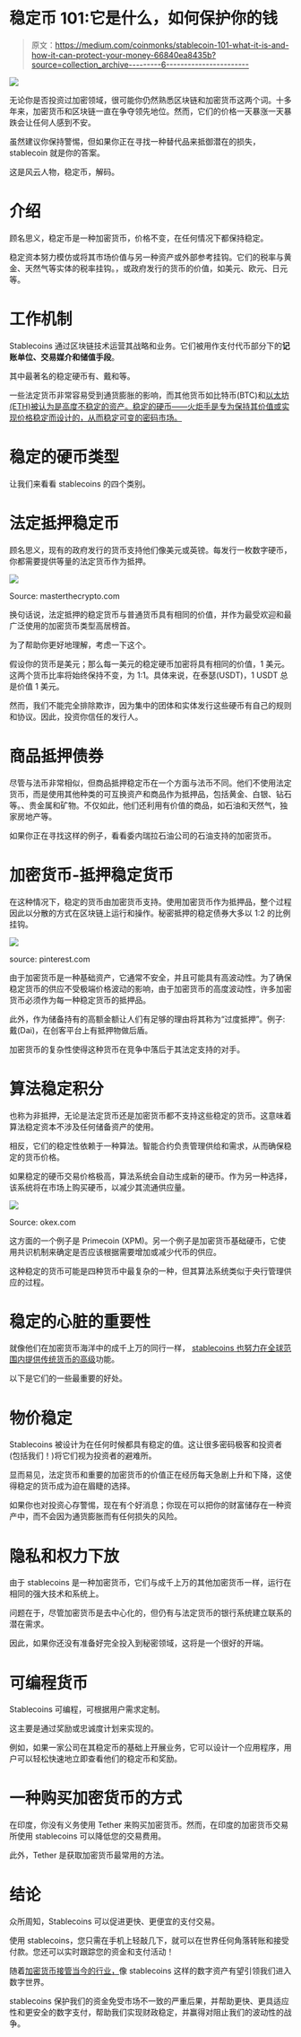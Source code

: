 # 稳定币 101:它是什么，如何保护你的钱

> 原文：<https://medium.com/coinmonks/stablecoin-101-what-it-is-and-how-it-can-protect-your-money-66840ea8435b?source=collection_archive---------6----------------------->

![](img/907f0439bb30abd05a09891f72bc989a.png)

无论你是否投资过加密领域，很可能你仍然熟悉区块链和加密货币这两个词。十多年来，加密货币和区块链一直在争夺领先地位。然而，它们的价格一天暴涨一天暴跌会让任何人感到不安。

虽然建议你保持警惕，但如果你正在寻找一种替代品来抵御潜在的损失，stablecoin 就是你的答案。

这是风云人物，稳定币，解码。

# 介绍

顾名思义，稳定币是一种加密货币，价格不变，在任何情况下都保持稳定。

稳定资本努力模仿或将其市场价值与另一种资产或外部参考挂钩。它们的税率与黄金、天然气等实体的税率挂钩。，或政府发行的货币的价值，如美元、欧元、日元等。

# 工作机制

Stablecoins 通过区块链技术运营其战略和业务。它们被用作支付代币部分下的**记账单位、交易媒介和储值手段**。

其中最著名的稳定硬币有、戴和等。

一些法定货币非常容易受到通货膨胀的影响，而其他货币如比特币(BTC)和[以太坊(ETH)被认为是高度不稳定的资产。稳定的硬币——火炬手是专为保持其价值或实现价格稳定而设计的，从而稳定可变的密码市场。](https://blog.wazirx.com/5-things-to-keep-in-mind-while-buying-or-selling-ethereum/)

# 稳定的硬币类型

让我们来看看 stablecoins 的四个类别。

# 法定抵押稳定币

顾名思义，现有的政府发行的货币支持他们像美元或英镑。每发行一枚数字硬币，你都需要提供等量的法定货币作为抵押。

![](img/d6edc8ffb3b6d18efeb56b8eceacebc4.png)

Source: masterthecrypto.com

换句话说，法定抵押的稳定货币与普通货币具有相同的价值，并作为最受欢迎和最广泛使用的加密货币类型高居榜首。

为了帮助你更好地理解，考虑一下这个。

假设你的货币是美元；那么每一美元的稳定硬币加密将具有相同的价值，1 美元。这两个货币比率将始终保持不变，为 1:1。具体来说，在泰瑟(USDT)，1 USDT 总是价值 1 美元。

然而，我们不能完全排除欺诈，因为集中的团体和实体发行这些硬币有自己的规则和协议。因此，投资你信任的发行人。

# 商品抵押债券

尽管与法币非常相似，但商品抵押稳定币在一个方面与法币不同。他们不使用法定货币，而是使用其他种类的可互换资产和商品作为抵押品，包括黄金、白银、钻石等。、贵金属和矿物。不仅如此，他们还利用有价值的商品，如石油和天然气，独家房地产等。

如果你正在寻找这样的例子，看看委内瑞拉石油公司的石油支持的加密货币。

# 加密货币-抵押稳定货币

在这种情况下，稳定的货币由加密货币支持。使用加密货币作为抵押品，整个过程因此以分散的方式在区块链上运行和操作。秘密抵押的稳定债券大多以 1:2 的比例挂钩。

![](img/5c4081cefdedece7a02c151c5c28c2f1.png)

source: pinterest.com

由于加密货币是一种基础资产，它通常不安全，并且可能具有高波动性。为了确保稳定货币的供应不受极端价格波动的影响，由于加密货币的高度波动性，许多加密货币必须作为每一种稳定货币的抵押品。

此外，作为储备持有的高额金额让人们有足够的理由将其称为“过度抵押”。例子:戴(Dai)，在创客平台上有抵押物做后盾。

加密货币的复杂性使得这种货币在竞争中落后于其法定支持的对手。

# 算法稳定积分

也称为非抵押，无论是法定货币还是加密货币都不支持这些稳定的货币。这意味着算法稳定资本不涉及任何储备资产的使用。

相反，它们的稳定性依赖于一种算法。智能合约负责管理供给和需求，从而确保稳定的货币价格。

如果稳定的硬币交易价格极高，算法系统会自动生成新的硬币。作为另一种选择，该系统将在市场上购买硬币，以减少其流通供应量。

![](img/28ceb8465481e3cd485888c0ebfe52c2.png)

Source: okex.com

这方面的一个例子是 Primecoin (XPM)。另一个例子是加密货币基础硬币，它使用共识机制来确定是否应该根据需要增加或减少代币的供应。

这种稳定的货币可能是四种货币中最复杂的一种，但其算法系统类似于央行管理供应的过程。

# 稳定的心脏的重要性

就像他们在加密货币海洋中的成千上万的同行一样， [stablecoins 也努力在全球范围内提供传统货币的高级](https://blog.wazirx.com/important-uses-of-crypto-stablecoins-you-should-know/)功能。

以下是它们的一些最重要的好处。

# 物价稳定

Stablecoins 被设计为在任何时候都具有稳定的值。这让很多密码极客和投资者(包括我们！)将它们视为投资者的避难所。

显而易见，法定货币和重要的加密货币的价值正在经历每天急剧上升和下降，这使得稳定的货币成为迫在眉睫的选择。

如果你也对投资心存警惕，现在有个好消息；你现在可以把你的财富储存在一种资产中，而不会因为通货膨胀而有任何损失的风险。

# 隐私和权力下放

由于 stablecoins 是一种加密货币，它们与成千上万的其他加密货币一样，运行在相同的强大技术和系统上。

问题在于，尽管加密货币是去中心化的，但仍有与法定货币的银行系统建立联系的潜在需求。

因此，如果你还没有准备好完全投入到秘密领域，这将是一个很好的开端。

# 可编程货币

Stablecoins 可编程，可根据用户需求定制。

这主要是通过奖励或忠诚度计划来实现的。

例如，如果一家公司在其稳定币的基础上开展业务，它可以设计一个应用程序，用户可以轻松快速地立即查看他们的稳定币和奖励。

# 一种购买加密货币的方式

在印度，你没有义务使用 Tether 来购买加密货币。然而，在印度的加密货币交易所使用 stablecoins 可以降低您的交易费用。

此外，Tether 是获取加密货币最常用的方法。

# 结论

众所周知，Stablecoins 可以促进更快、更便宜的支付交易。

使用 stablecoins，您只需在手机上轻敲几下，就可以在世界任何角落转账和接受付款。您还可以实时跟踪您的资金和支付活动！

随着[加密货币接管当今的行业，](https://blog.wazirx.com/how-is-the-cryptocurrency-industry-expected-to-be-in-2021/)像 stablecoins 这样的数字资产有望引领我们进入数字世界。

stablecoins 保护我们的资金免受市场不一致的严重后果，并帮助更快、更具适应性和更安全的数字支付，帮助我们实现财政稳定，并赢得对阻止我们的波动性的战争。
